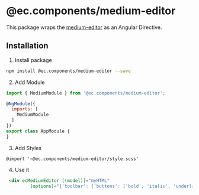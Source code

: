 # @ec.components/medium-editor

This package wraps the [medium-editor](https://github.com/yabwe/medium-editor) as an Angular Directive.

## Installation

1. Install package

```sh
npm install @ec.components/medium-editor --save
```

2. Add Module

```js
import { MediumModule } from '@ec.components/medium-editor';

@NgModule({
  imports: [
    MediumModule
  ]
})
export class AppModule {
}
```

3. Add Styles

```
@import '~@ec.components/medium-editor/style.scss'
```

4. Use it

```html
 <div ecMediumEditor [(model)]="myHTML"
         [options]="{'toolbar': {'buttons': ['bold', 'italic', 'underline', 'h1', 'h2', 'h3']}}"></div>
```
